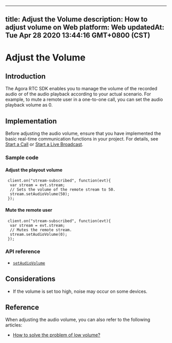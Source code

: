 
---
title: Adjust the Volume
description: How to adjust volume on Web
platform: Web
updatedAt: Tue Apr 28 2020 13:44:16 GMT+0800 (CST)
---
# Adjust the Volume
## Introduction
The Agora RTC SDK enables you to manage the volume of the recorded audio or of the audio playback according to your actual scenario. For example, to mute a remote user in a one-to-one call, you can set the audio playback volume as 0.
## Implementation
Before adjusting the audio volume, ensure that you have implemented the basic real-time communication functions in your project. For details, see [Start a Call](../../en/Interactive%20Broadcast/start_call_web.md) or [Start a Live Broadcast](../../en/Interactive%20Broadcast/start_live_web.md).

### Sample code

#### Adjust the playout volume

```
 client.on("stream-subscribed", function(evt){
  var stream = evt.stream;
  // Sets the volume of the remote stream to 50.
  stream.setAudioVolume(50);
 });
```

#### Mute the remote user

```
 client.on("stream-subscribed", function(evt){
  var stream = evt.stream;
  // Mutes the remote stream.
  stream.setAudioVolume(0);
 });
```

### API reference

- [`setAudioVolume`](https://docs.agora.io/en/Interactive%20Broadcast/API%20Reference/web/interfaces/agorartc.stream.html#setaudiovolume)

## Considerations

- If the volume is set too high, noise may occur on some devices.

## Reference

When adjusting the audio volume, you can also refer to the following articles:

- [How to solve the problem of low volume?](https://docs.agora.io/en/faq/audio_low)
